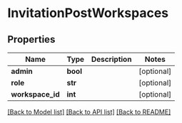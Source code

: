 # InvitationPostWorkspaces

## Properties

Name | Type | Description | Notes
------------ | ------------- | ------------- | -------------
**admin** | **bool** |  | [optional] 
**role** | **str** |  | [optional] 
**workspace_id** | **int** |  | [optional] 

[[Back to Model list]](../README.md#documentation-for-models) [[Back to API list]](../README.md#documentation-for-api-endpoints) [[Back to README]](../README.md)


